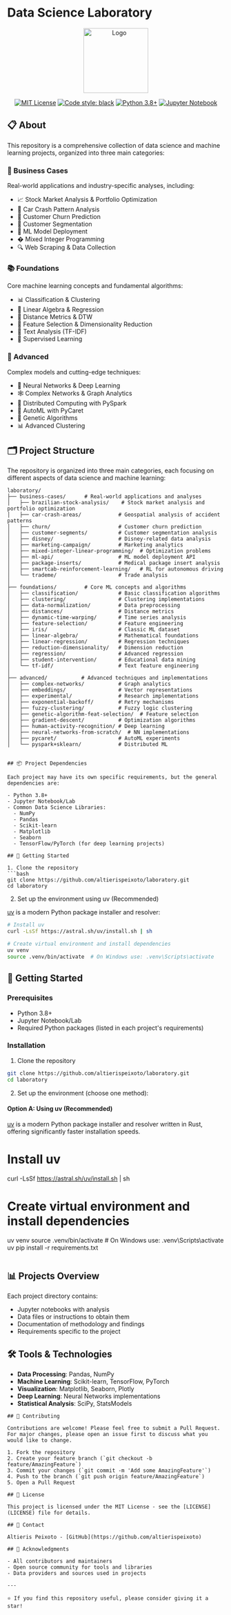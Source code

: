 # Data Science Laboratory

<p align="center">
    <img src="https://botacademy.s3.eu-central-1.amazonaws.com/9999_channel_design/logo/900x900.png" alt="Logo" width="150"/></a>
</p>

<div align="center">

[![MIT License](https://img.shields.io/badge/license-MIT-3C93B4.svg?style=flat)](http://choosealicense.com/licenses/mit/)
[![Code style: black](https://img.shields.io/badge/code%20style-black-000000.svg)](https://github.com/psf/black)
[![Python 3.8+](https://img.shields.io/badge/python-3.8+-blue.svg)](https://www.python.org/downloads/)
[![Jupyter Notebook](https://img.shields.io/badge/jupyter-%23FA0F00.svg?logo=jupyter&logoColor=white)](https://jupyter.org/)

</div>

## 📋 About

This repository is a comprehensive collection of data science and machine learning projects, organized into three main categories:

### 🏢 Business Cases
Real-world applications and industry-specific analyses, including:
- 📈 Stock Market Analysis & Portfolio Optimization
- 🚗 Car Crash Pattern Analysis
- 🔄 Customer Churn Prediction
- 👥 Customer Segmentation
- 🤖 ML Model Deployment
- � Mixed Integer Programming
- 🔍 Web Scraping & Data Collection

### 📚 Foundations
Core machine learning concepts and fundamental algorithms:
- 📊 Classification & Clustering
- 📐 Linear Algebra & Regression
- 📏 Distance Metrics & DTW
- 🔬 Feature Selection & Dimensionality Reduction
- 📝 Text Analysis (TF-IDF)
- 🎯 Supervised Learning

### 🚀 Advanced
Complex models and cutting-edge techniques:
- 🧠 Neural Networks & Deep Learning
- 🕸️ Complex Networks & Graph Analytics
- 🔄 Distributed Computing with PySpark
- 🎯 AutoML with PyCaret
- 🧬 Genetic Algorithms
- 📊 Advanced Clustering

## 🗂️ Project Structure

The repository is organized into three main categories, each focusing on different aspects of data science and machine learning:

```
laboratory/
├── business-cases/      # Real-world applications and analyses
│   ├── brazilian-stock-analysis/    # Stock market analysis and portfolio optimization
│   ├── car-crash-areas/            # Geospatial analysis of accident patterns
│   ├── churn/                      # Customer churn prediction
│   ├── customer-segments/          # Customer segmentation analysis
│   ├── disney/                     # Disney-related data analysis
│   ├── marketing-campaign/         # Marketing analytics
│   ├── mixed-integer-linear-programming/  # Optimization problems
│   ├── ml-api/                     # ML model deployment API
│   ├── package-inserts/            # Medical package insert analysis
│   ├── smartcab-reinforcement-learning/   # RL for autonomous driving
│   └── trademe/                    # Trade analysis
│
├── foundations/         # Core ML concepts and algorithms
│   ├── classification/             # Basic classification algorithms
│   ├── clustering/                 # Clustering implementations
│   ├── data-normalization/         # Data preprocessing
│   ├── distances/                  # Distance metrics
│   ├── dynamic-time-warping/       # Time series analysis
│   ├── feature-selection/          # Feature engineering
│   ├── iris/                       # Classic ML dataset
│   ├── linear-algebra/             # Mathematical foundations
│   ├── linear-regression/          # Regression techniques
│   ├── reduction-dimensionality/   # Dimension reduction
│   ├── regression/                 # Advanced regression
│   ├── student-intervention/       # Educational data mining
│   └── tf-idf/                     # Text feature engineering
│
├── advanced/           # Advanced techniques and implementations
│   ├── complex-networks/           # Graph analytics
│   ├── embeddings/                 # Vector representations
│   ├── experimental/               # Research implementations
│   ├── exponential-backoff/        # Retry mechanisms
│   ├── fuzzy-clustering/           # Fuzzy logic clustering
│   ├── genetic-algorithm-feat-selection/  # Feature selection
│   ├── gradient-descent/           # Optimization algorithms
│   ├── human-activity-recognition/ # Deep learning
│   ├── neural-networks-from-scratch/  # NN implementations
│   ├── pycaret/                    # AutoML experiments
│   └── pyspark+sklearn/            # Distributed ML
```

```

## 📦 Project Dependencies

Each project may have its own specific requirements, but the general dependencies are:

- Python 3.8+
- Jupyter Notebook/Lab
- Common Data Science Libraries:
  - NumPy
  - Pandas
  - Scikit-learn
  - Matplotlib
  - Seaborn
  - TensorFlow/PyTorch (for deep learning projects)

## 🚀 Getting Started

1. Clone the repository
```bash
git clone https://github.com/altierispeixoto/laboratory.git
cd laboratory
```

2. Set up the environment using uv (Recommended)

[uv](https://github.com/astral-sh/uv) is a modern Python package installer and resolver:

```bash
# Install uv
curl -LsSf https://astral.sh/uv/install.sh | sh

# Create virtual environment and install dependencies
uv venv
source .venv/bin/activate  # On Windows use: .venv\Scripts\activate
```

## 🚀 Getting Started

### Prerequisites

- Python 3.8+
- Jupyter Notebook/Lab
- Required Python packages (listed in each project's requirements)

### Installation

1. Clone the repository
```bash
git clone https://github.com/altierispeixoto/laboratory.git
cd laboratory
```

2. Set up the environment (choose one method):

#### Option A: Using uv (Recommended)
[uv](https://github.com/astral-sh/uv) is a modern Python package installer and resolver written in Rust, offering significantly faster installation speeds.

# Install uv
curl -LsSf https://astral.sh/uv/install.sh | sh

# Create virtual environment and install dependencies
uv venv
source .venv/bin/activate  # On Windows use: .venv\Scripts\activate
uv pip install -r requirements.txt
```

```

## 📊 Projects Overview

Each project directory contains:
- Jupyter notebooks with analysis
- Data files or instructions to obtain them
- Documentation of methodology and findings
- Requirements specific to the project

## 🛠️ Tools & Technologies

- **Data Processing**: Pandas, NumPy
- **Machine Learning**: Scikit-learn, TensorFlow, PyTorch
- **Visualization**: Matplotlib, Seaborn, Plotly
- **Deep Learning**: Neural Networks implementations
- **Statistical Analysis**: SciPy, StatsModels

```
## 📝 Contributing

Contributions are welcome! Please feel free to submit a Pull Request. For major changes, please open an issue first to discuss what you would like to change.

1. Fork the repository
2. Create your feature branch (`git checkout -b feature/AmazingFeature`)
3. Commit your changes (`git commit -m 'Add some AmazingFeature'`)
4. Push to the branch (`git push origin feature/AmazingFeature`)
5. Open a Pull Request

## 📜 License

This project is licensed under the MIT License - see the [LICENSE](LICENSE) file for details.

## 📧 Contact

Altieris Peixoto - [GitHub](https://github.com/altierispeixoto)

## 🙏 Acknowledgments

- All contributors and maintainers
- Open source community for tools and libraries
- Data providers and sources used in projects

---

⭐️ If you find this repository useful, please consider giving it a star!
